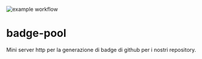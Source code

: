 ![example workflow](https://github.com/java-injection/badge-pool/actions/workflows/maven.yml/badge.svg?event=push)

# badge-pool
Mini server http per la generazione di badge di github per i nostri repository. 
